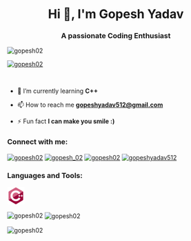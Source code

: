 <h1 align="center">Hi 👋, I'm Gopesh Yadav</h1>
<h3 align="center">A passionate Coding Enthusiast</h3>

<p align="left"> <img src="https://komarev.com/ghpvc/?username=gopesh02&label=Profile%20views&color=0e75b6&style=flat" alt="gopesh02" /> </p>

<p align="left"> <a href="https://github.com/ryo-ma/github-profile-trophy"><img src="https://github-profile-trophy.vercel.app/?username=gopesh02" alt="gopesh02" /></a> </p>

<p align="left"> <a href="https://twitter.com/" target="blank"><img src="https://img.shields.io/twitter/follow/?logo=twitter&style=for-the-badge" alt="" /></a> </p>

- 🌱 I’m currently learning **C++**

- 📫 How to reach me **gopeshyadav512@gmail.com**

- ⚡ Fun fact **I can make you smile :)**

<h3 align="left">Connect with me:</h3>
<p align="left">
<a href="https://linkedin.com/in/gopesh02" target="blank"><img align="center" src="https://raw.githubusercontent.com/rahuldkjain/github-profile-readme-generator/master/src/images/icons/Social/linked-in-alt.svg" alt="gopesh02" height="30" width="40" /></a>
<a href="https://instagram.com/gopesh_02" target="blank"><img align="center" src="https://raw.githubusercontent.com/rahuldkjain/github-profile-readme-generator/master/src/images/icons/Social/instagram.svg" alt="gopesh_02" height="30" width="40" /></a>
<a href="https://www.leetcode.com/gopesh02" target="blank"><img align="center" src="https://raw.githubusercontent.com/rahuldkjain/github-profile-readme-generator/master/src/images/icons/Social/leet-code.svg" alt="gopesh02" height="30" width="40" /></a>
<a href="https://auth.geeksforgeeks.org/user/gopeshyadav512" target="blank"><img align="center" src="https://raw.githubusercontent.com/rahuldkjain/github-profile-readme-generator/master/src/images/icons/Social/geeks-for-geeks.svg" alt="gopeshyadav512" height="30" width="40" /></a>
</p>

<h3 align="left">Languages and Tools:</h3>
<p align="left"> <a href="https://www.w3schools.com/cpp/" target="_blank" rel="noreferrer"> <img src="https://raw.githubusercontent.com/devicons/devicon/master/icons/cplusplus/cplusplus-original.svg" alt="cplusplus" width="40" height="40"/> </a> </p>

<p><img align="left" src="https://github-readme-stats.vercel.app/api/top-langs?username=gopesh02&show_icons=true&locale=en&layout=compact" alt="gopesh02" /></p>

<p>&nbsp;<img align="center" src="https://github-readme-stats.vercel.app/api?username=gopesh02&show_icons=true&locale=en" alt="gopesh02" /></p>

<p><img align="center" src="https://github-readme-streak-stats.herokuapp.com/?user=gopesh02&" alt="gopesh02" /></p>

